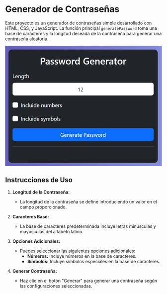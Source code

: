 # Generador de Contraseñas

Este proyecto es un generador de contraseñas simple desarrollado con HTML, CSS, y JavaScript. 
La función principal `generatePassword` toma una base de caracteres y la longitud deseada de la contraseña para generar una contraseña aleatoria.

<p align="center">
  <img src="https://raw.githubusercontent.com/FrankSkep/Password-Generator/main/preview.png" alt="Imagen de la interfaz">
</p>

## Instrucciones de Uso

1. **Longitud de la Contraseña:**
   - La longitud de la contraseña se define introduciendo un valor en el campo proporcionado.

2. **Caracteres Base:**
   - La base de caracteres predeterminada incluye letras minúsculas y mayúsculas del alfabeto latino.

3. **Opciones Adicionales:**
   - Puedes seleccionar las siguientes opciones adicionales:
     - **Números:** Incluye números en la base de caracteres.
     - **Símbolos:** Incluye símbolos especiales en la base de caracteres.

4. **Generar Contraseña:**
   - Haz clic en el botón "Generar" para generar una contraseña según las configuraciones seleccionadas.

